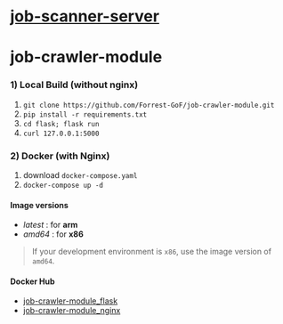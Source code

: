 # [job-scanner-server](https://github.com/Forrest-GoF/job-scanner-server)

# job-crawler-module

### 1) Local Build (without nginx)
1. `git clone https://github.com/Forrest-GoF/job-crawler-module.git`
2. `pip install -r requirements.txt`
3. `cd flask; flask run`
4. `curl 127.0.0.1:5000`


### 2) Docker (with Nginx)
1. download `docker-compose.yaml`
2. `docker-compose up -d`

#### Image versions
- _latest_ : for **arm**
- _amd64_ : for **x86**
  
> If your development environment is `x86`, use the image version of `amd64`.

#### Docker Hub
- [job-crawler-module_flask](https://hub.docker.com/repository/docker/rilac1/job-crawler-module_flask)
- [job-crawler-module_nginx](https://hub.docker.com/repository/docker/rilac1/job-crawler-module_nginx)
